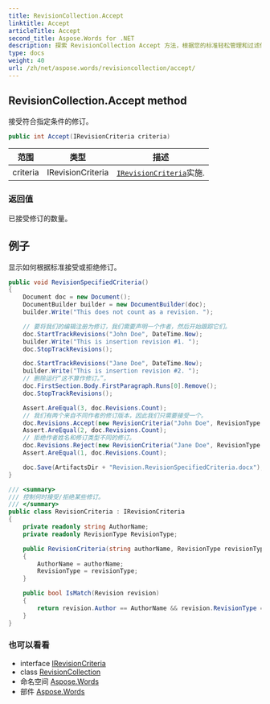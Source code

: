 ```yaml
---
title: RevisionCollection.Accept
linktitle: Accept
articleTitle: Accept
second_title: Aspose.Words for .NET
description: 探索 RevisionCollection Accept 方法，根据您的标准轻松管理和过滤修订，从而简化项目更新。
type: docs
weight: 40
url: /zh/net/aspose.words/revisioncollection/accept/
---
```

## RevisionCollection.Accept method

接受符合指定条件的修订。

```csharp
public int Accept(IRevisionCriteria criteria)
```

| 范围 | 类型 | 描述 |
| --- | --- | --- |
| criteria | IRevisionCriteria | [`IRevisionCriteria`](../../irevisioncriteria/)实施. |

### 返回值

已接受修订的数量。

## 例子

显示如何根据标准接受或拒绝修订。

```csharp
public void RevisionSpecifiedCriteria()
{
    Document doc = new Document();
    DocumentBuilder builder = new DocumentBuilder(doc);
    builder.Write("This does not count as a revision. ");

    // 要将我们的编辑注册为修订，我们需要声明一个作者，然后开始跟踪它们。
    doc.StartTrackRevisions("John Doe", DateTime.Now);
    builder.Write("This is insertion revision #1. ");
    doc.StopTrackRevisions();

    doc.StartTrackRevisions("Jane Doe", DateTime.Now);
    builder.Write("This is insertion revision #2. ");
    // 删除运行“这不算作修订。”。
    doc.FirstSection.Body.FirstParagraph.Runs[0].Remove();
    doc.StopTrackRevisions();

    Assert.AreEqual(3, doc.Revisions.Count);
    // 我们有两个来自不同作者的修订版本，因此我们只需要接受一个。
    doc.Revisions.Accept(new RevisionCriteria("John Doe", RevisionType.Insertion));
    Assert.AreEqual(2, doc.Revisions.Count);
    // 拒绝作者姓名和修订类型不同的修订。
    doc.Revisions.Reject(new RevisionCriteria("Jane Doe", RevisionType.Deletion));
    Assert.AreEqual(1, doc.Revisions.Count);

    doc.Save(ArtifactsDir + "Revision.RevisionSpecifiedCriteria.docx");
}

/// <summary>
/// 控制何时接受/拒绝某些修订。
/// </summary>
public class RevisionCriteria : IRevisionCriteria
{
    private readonly string AuthorName;
    private readonly RevisionType RevisionType;

    public RevisionCriteria(string authorName, RevisionType revisionType)
    {
        AuthorName = authorName;
        RevisionType = revisionType;
    }

    public bool IsMatch(Revision revision)
    {
        return revision.Author == AuthorName && revision.RevisionType == RevisionType;
    }
}
```

### 也可以看看

* interface [IRevisionCriteria](../../irevisioncriteria/)
* class [RevisionCollection](../)
* 命名空间 [Aspose.Words](../../../aspose.words/)
* 部件 [Aspose.Words](../../../)
